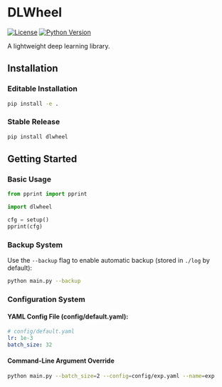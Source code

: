 # DLWheel

[![License](https://img.shields.io/badge/license-MIT-blue.svg)](LICENSE)
[![Python Version](https://img.shields.io/badge/python-3.7%2B-blue)]()

A lightweight deep learning library.

## Installation

### Editable Installation
```bash
pip install -e .
```

### Stable Release
```bash
pip install dlwheel
```

## Getting Started

### Basic Usage
```python
from pprint import pprint

import dlwheel

cfg = setup()
pprint(cfg)
```

### Backup System

Use the `--backup` flag to enable automatic backup (stored in `./log` by default):

```bash
python main.py --backup
```

### Configuration System

#### YAML Config File (config/default.yaml):

```yaml
# config/default.yaml
lr: 1e-3
batch_size: 32
```

#### Command-Line Argument Override

```bash
python main.py --batch_size=2 --config=config/exp.yaml --name=exp
```